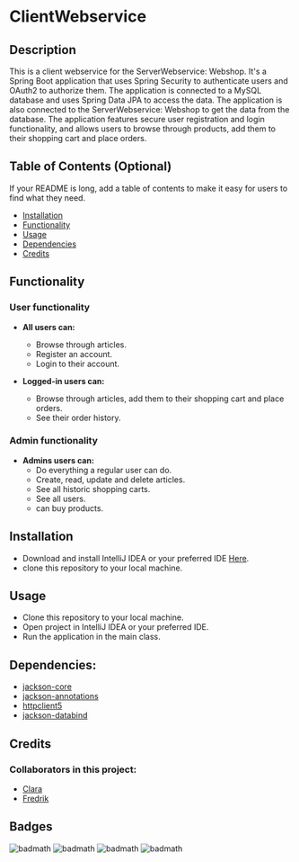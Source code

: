 # ClientWebservice

## Description

This is a client webservice for the ServerWebservice: Webshop. 
It's a Spring Boot application that uses Spring Security to authenticate users and OAuth2 to authorize them. 
The application is connected to a MySQL database and uses Spring Data JPA to access the data. The application is also connected to the ServerWebservice: Webshop to get the data from the database.
The application features secure user registration and login functionality, and allows users to browse through products, add them to their shopping cart and place orders.


## Table of Contents (Optional)

If your README is long, add a table of contents to make it easy for users to find what they need.

- [Installation](#installation)
- [Functionality](#functionality)
- [Usage](#usage)
- [Dependencies](#dependencies)
- [Credits](#credits)


## Functionality
### User functionality
- **All users can:**
  - Browse through articles.
  - Register an account.
  - Login to their account.
  
- **Logged-in users can:**
  - Browse through articles, add them to their shopping cart and place orders.
  - See their order history.
  

### Admin functionality
- **Admins users can:** 
  - Do everything a regular user can do.
  - Create, read, update and delete articles.
  - See all historic shopping carts.
  - See all users.
  - can buy products.
  
## Installation

+ Download and install IntelliJ IDEA or your preferred IDE [Here](https://www.jetbrains.com/idea/download/?section=windows).
+ clone this repository to your local machine.

## Usage
+ Clone this repository to your local machine.
+ Open project in IntelliJ IDEA or your preferred IDE.
+ Run the application in the main class.

## Dependencies:

- [jackson-core](https://mvnrepository.com/artifact/com.fasterxml.jackson.core/jackson-core)
- [jackson-annotations](https://mvnrepository.com/artifact/com.fasterxml.jackson.core/jackson-annotations)
- [httpclient5](https://mvnrepository.com/artifact/org.apache.httpcomponents.client5/httpclient5)
- [jackson-databind](https://mvnrepository.com/artifact/com.fasterxml.jackson.core/jackson-databind)


## Credits

### Collaborators in this project:
* [Clara](https://github.com/clarabrorson)
* [Fredrik](https://github.com/Fringston)


## Badges
![badmath](https://img.shields.io/badge/JWT-000000?style=for-the-badge&logo=JSON%20web%20tokens&logoColor=white)
![badmath](https://img.shields.io/badge/apache_maven-C71A36?style=for-the-badge&logo=apachemaven&logoColor=white)
![badmath](https://img.shields.io/badge/Spring_Boot-F2F4F9?style=for-the-badge&logo=spring-boot)
![badmath](https://img.shields.io/badge/IntelliJ_IDEA-000000.svg?style=for-the-badge&logo=intellij-idea&logoColor=white)

